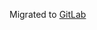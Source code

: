Migrated to [GitLab](https://gitlab.com/goldenm-software/open-source-libraries/vuetify-datetime-picker)
